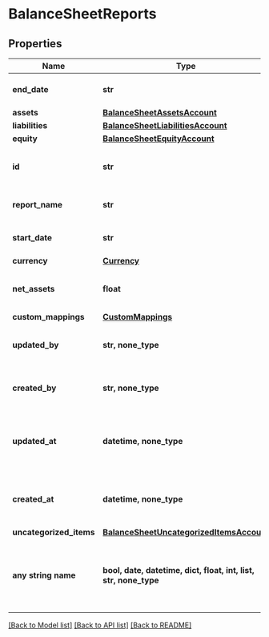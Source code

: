 # BalanceSheetReports


## Properties
Name | Type | Description | Notes
------------ | ------------- | ------------- | -------------
**end_date** | **str** | The start date of the report | 
**assets** | [**BalanceSheetAssetsAccount**](BalanceSheetAssetsAccount.md) |  | 
**liabilities** | [**BalanceSheetLiabilitiesAccount**](BalanceSheetLiabilitiesAccount.md) |  | 
**equity** | [**BalanceSheetEquityAccount**](BalanceSheetEquityAccount.md) |  | 
**id** | **str** | A unique identifier for an object. | [optional] [readonly] 
**report_name** | **str** | The name of the report | [optional] 
**start_date** | **str** | The start date of the report | [optional] 
**currency** | [**Currency**](Currency.md) |  | [optional] 
**net_assets** | **float** | The net assets of the balance sheet | [optional] 
**custom_mappings** | [**CustomMappings**](CustomMappings.md) |  | [optional] 
**updated_by** | **str, none_type** | The user who last updated the object. | [optional] [readonly] 
**created_by** | **str, none_type** | The user who created the object. | [optional] [readonly] 
**updated_at** | **datetime, none_type** | The date and time when the object was last updated. | [optional] [readonly] 
**created_at** | **datetime, none_type** | The date and time when the object was created. | [optional] [readonly] 
**uncategorized_items** | [**BalanceSheetUncategorizedItemsAccount**](BalanceSheetUncategorizedItemsAccount.md) |  | [optional] 
**any string name** | **bool, date, datetime, dict, float, int, list, str, none_type** | any string name can be used but the value must be the correct type | [optional]

[[Back to Model list]](../../README.md#documentation-for-models) [[Back to API list]](../../README.md#documentation-for-api-endpoints) [[Back to README]](../../README.md)


